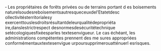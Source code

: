 ‐ Les propriétaires de forêts privées ou de terrains portant d es boisements naturelsoudesreboisementsautresqueceuxdel’Etatetdesc ollectivitésterritorialesy exercenttouslesdroitsrésultantdeleurqualitédepropriéta ire,danslestrictrespect desnormesdesécuritétechnique setécologiquesfixéesparles textesenvigueur.
Le cas échéant, les administrations compétentes prennent des me sures appropriées conformémentauxtextesenvigue urpoursupprimerouatténuerl esrisques.